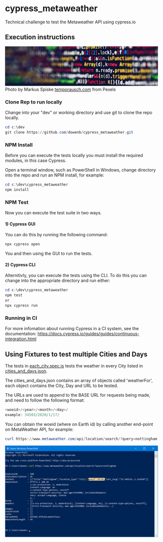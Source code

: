 # cypress_metaweather

 Technical challenge to test the Metaweather API using cypress.io

## Execution instructions

![instructions_header.jpg](https://github.com/dowenb/cypress_metaweather/blob/master/images/instructions_header.jpg)
Photo by Markus Spiske [temporausch.com](https://temporausch.com "temporausch.com") from Pexels

### Clone Rep to run locally

Change into your "dev" or working directory and use git to clone the repo locally.

```powershell
cd c:\dev
git clone https://github.com/dowenb/cypress_metaweather.git
```

### NPM Install

Before you can execute the tests locally you must install the required modules, in this case Cypress.

Open a terminal window, such as PowerShell in Windows, change directory into the repo and run an NPM install, for example:

```powershell
cd c:\dev\cypress_metaweather
npm install
```

### NPM Test

Now you can execute the test suite in two ways.

#### 1) Cypress GUI

You can do this by running the following command:

```powershell
npx cypress open
```

You and then using the GUI to run the tests.

#### 2) Cypress CLI

Alternitivly, you can execute the tests using the CLI. To do this you can change into the appropriate directory and run either:

```powershell
cd c:\dev\cypress_metaweather
npm test
or
npx cypress run
```

### Running in CI

For more infomation about running Cypress in a CI system, see the documentation: <https://docs.cypress.io/guides/guides/continuous-integration.html>

## Using Fixtures to test multiple Cities and Days

The tests in [each_city.spec.js](https://github.com/dowenb/cypress_metaweather/blob/master/cypress/integration/weather/each_city.spec.js "each_city.spec.js") tests the weather in every City listed in [cities_and_days.json](https://github.com/dowenb/cypress_metaweather/blob/master/cypress/fixtures/cities_and_days.json "cities_and_days.json").

The cities_and_days.json contains an array of objects called 'weatherFor', each object contains the City, Day and URL to be tested.

The URLs are used to append to the BASE URL for requests being made, and need to follow the following format:

```PowerShell
<woeid>/<year>/<month>/<day>/
example: 34503/2020/1/17/
```

You can obtain the woeid (where on Earth id) by calling another end-point on MetaWeather API, for example:

```PowerShell
curl https://www.metaweather.com/api/location/search/?query=nottingham
```

![Screenshot output from curl command](https://github.com/dowenb/cypress_metaweather/blob/master/images/2020-01-14.png "Screenshot output from curl command")
